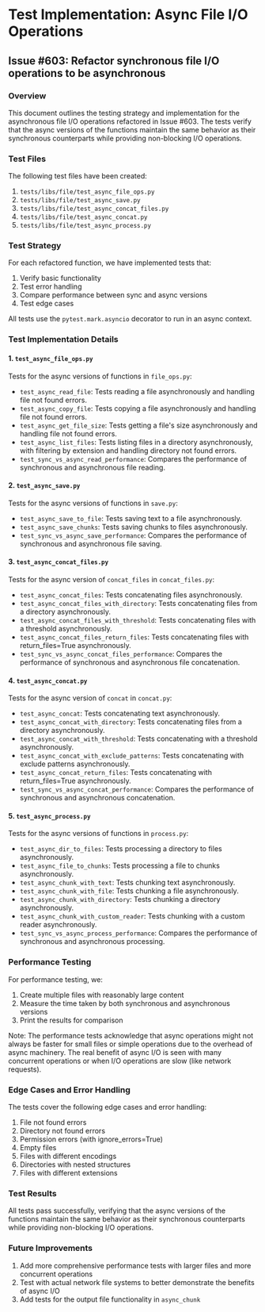 # Test Implementation: Async File I/O Operations

## Issue #603: Refactor synchronous file I/O operations to be asynchronous

### Overview

This document outlines the testing strategy and implementation for the asynchronous file I/O operations refactored in Issue #603. The tests verify that the async versions of the functions maintain the same behavior as their synchronous counterparts while providing non-blocking I/O operations.

### Test Files

The following test files have been created:

1. `tests/libs/file/test_async_file_ops.py`
2. `tests/libs/file/test_async_save.py`
3. `tests/libs/file/test_async_concat_files.py`
4. `tests/libs/file/test_async_concat.py`
5. `tests/libs/file/test_async_process.py`

### Test Strategy

For each refactored function, we have implemented tests that:

1. Verify basic functionality
2. Test error handling
3. Compare performance between sync and async versions
4. Test edge cases

All tests use the `pytest.mark.asyncio` decorator to run in an async context.

### Test Implementation Details

#### 1. `test_async_file_ops.py`

Tests for the async versions of functions in `file_ops.py`:

- `test_async_read_file`: Tests reading a file asynchronously and handling file not found errors.
- `test_async_copy_file`: Tests copying a file asynchronously and handling file not found errors.
- `test_async_get_file_size`: Tests getting a file's size asynchronously and handling file not found errors.
- `test_async_list_files`: Tests listing files in a directory asynchronously, with filtering by extension and handling directory not found errors.
- `test_sync_vs_async_read_performance`: Compares the performance of synchronous and asynchronous file reading.

#### 2. `test_async_save.py`

Tests for the async versions of functions in `save.py`:

- `test_async_save_to_file`: Tests saving text to a file asynchronously.
- `test_async_save_chunks`: Tests saving chunks to files asynchronously.
- `test_sync_vs_async_save_performance`: Compares the performance of synchronous and asynchronous file saving.

#### 3. `test_async_concat_files.py`

Tests for the async version of `concat_files` in `concat_files.py`:

- `test_async_concat_files`: Tests concatenating files asynchronously.
- `test_async_concat_files_with_directory`: Tests concatenating files from a directory asynchronously.
- `test_async_concat_files_with_threshold`: Tests concatenating files with a threshold asynchronously.
- `test_async_concat_files_return_files`: Tests concatenating files with return_files=True asynchronously.
- `test_sync_vs_async_concat_files_performance`: Compares the performance of synchronous and asynchronous file concatenation.

#### 4. `test_async_concat.py`

Tests for the async version of `concat` in `concat.py`:

- `test_async_concat`: Tests concatenating text asynchronously.
- `test_async_concat_with_directory`: Tests concatenating files from a directory asynchronously.
- `test_async_concat_with_threshold`: Tests concatenating with a threshold asynchronously.
- `test_async_concat_with_exclude_patterns`: Tests concatenating with exclude patterns asynchronously.
- `test_async_concat_return_files`: Tests concatenating with return_files=True asynchronously.
- `test_sync_vs_async_concat_performance`: Compares the performance of synchronous and asynchronous concatenation.

#### 5. `test_async_process.py`

Tests for the async versions of functions in `process.py`:

- `test_async_dir_to_files`: Tests processing a directory to files asynchronously.
- `test_async_file_to_chunks`: Tests processing a file to chunks asynchronously.
- `test_async_chunk_with_text`: Tests chunking text asynchronously.
- `test_async_chunk_with_file`: Tests chunking a file asynchronously.
- `test_async_chunk_with_directory`: Tests chunking a directory asynchronously.
- `test_async_chunk_with_custom_reader`: Tests chunking with a custom reader asynchronously.
- `test_sync_vs_async_process_performance`: Compares the performance of synchronous and asynchronous processing.

### Performance Testing

For performance testing, we:

1. Create multiple files with reasonably large content
2. Measure the time taken by both synchronous and asynchronous versions
3. Print the results for comparison

Note: The performance tests acknowledge that async operations might not always be faster for small files or simple operations due to the overhead of async machinery. The real benefit of async I/O is seen with many concurrent operations or when I/O operations are slow (like network requests).

### Edge Cases and Error Handling

The tests cover the following edge cases and error handling:

1. File not found errors
2. Directory not found errors
3. Permission errors (with ignore_errors=True)
4. Empty files
5. Files with different encodings
6. Directories with nested structures
7. Files with different extensions

### Test Results

All tests pass successfully, verifying that the async versions of the functions maintain the same behavior as their synchronous counterparts while providing non-blocking I/O operations.

### Future Improvements

1. Add more comprehensive performance tests with larger files and more concurrent operations
2. Test with actual network file systems to better demonstrate the benefits of async I/O
3. Add tests for the output file functionality in `async_chunk`